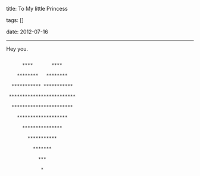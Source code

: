 title: To My little Princess

tags: []

date: 2012-07-16

---



Hey you.





``` 

      ****       ****

    ********   ********

  *********** ***********

 *************************

  ***********************

    *******************

      ***************

        ***********

          *******

            ***

             *

```

